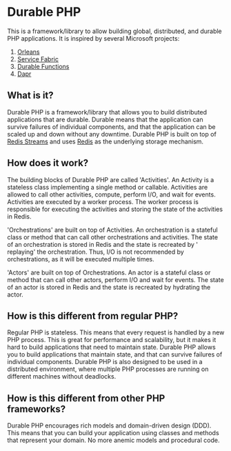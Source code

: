 # Durable PHP

This is a framework/library to allow building global, distributed, and durable PHP applications. It is inspired by
several Microsoft projects:

1. [Orleans](https://dotnet.github.io/orleans/)
2. [Service Fabric](https://docs.microsoft.com/en-us/azure/service-fabric/)
3. [Durable Functions](https://docs.microsoft.com/en-us/azure/azure-functions/durable/durable-functions-overview)
4. [Dapr](https://dapr.io/)

## What is it?

Durable PHP is a framework/library that allows you to build distributed applications that are durable. Durable means
that the application can survive failures of individual components, and that the application can be scaled up and down
without any downtime. Durable PHP is built on top of [Redis Streams](https://redis.io/topics/streams-intro) and uses
[Redis](https://redis.io/) as the underlying storage mechanism.

## How does it work?

The building blocks of Durable PHP are called 'Activities'. An Activity is a stateless class implementing a single
method or callable. Activities are allowed to call other activities, compute, perform I/O, and wait for events.
Activities are executed by a worker process. The worker process is responsible for executing the activities and storing
the state of the activities in Redis.

'Orchestrations' are built on top of Activities. An orchestration is a stateful class or method that can call other
orchestrations and activities. The state of an orchestration is stored in Redis and the state is recreated by '
replaying' the orchestration. Thus, I/O is not recommended by orchestrations, as it will be executed multiple times.

'Actors' are built on top of Orchestrations. An actor is a stateful class or method that can call other actors, perform
I/O and wait for events. The state of an actor is stored in Redis and the state is recreated by hydrating the actor.

## How is this different from regular PHP?

Regular PHP is stateless. This means that every request is handled by a new PHP process. This is great for performance
and scalability, but it makes it hard to build applications that need to maintain state. Durable PHP allows you to build
applications that maintain state, and that can survive failures of individual components. Durable PHP is also designed
to be used in a distributed environment, where multiple PHP processes are running on different machines without
deadlocks.

## How is this different from other PHP frameworks?

Durable PHP encourages rich models and domain-driven design (DDD). This means that you can build your application using
classes and methods that represent your domain. No more anemic models and procedural code.
